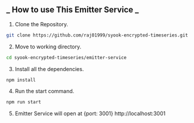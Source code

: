 ## _ How to use This Emitter Service _

1. Clone the Repository.

```bash
git clone https://github.com/raj01999/syook-encrypted-timeseries.git
```

2. Move to working directory.

```bash
cd syook-encrypted-timeseries/emitter-service
```

3. Install all the dependencies.

```bash
npm install
```

4. Run the start command.

```bash
npm run start
```

5. Emitter Service will open at {port: 3001}
   http://localhost:3001
